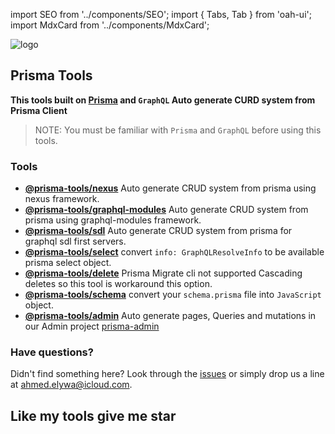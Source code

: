 import SEO from '../components/SEO';
import { Tabs, Tab } from 'oah-ui';
import MdxCard from '../components/MdxCard';

<SEO title="Home Page" />

<MdxCard>

<img src="/logo.png" alt="logo" />

## Prisma Tools

**This tools built on [Prisma](https://prisma.io) and `GraphQL` Auto generate CURD system from Prisma Client**

> NOTE: You must be familiar with `Prisma` and `GraphQL` before using this tools.

### Tools

- [**@prisma-tools/nexus**](/nexus/features) Auto generate CRUD system from prisma using nexus framework.
- [**@prisma-tools/graphql-modules**](/graphql-modules) Auto generate CRUD system from prisma using graphql-modules framework.
- [**@prisma-tools/sdl**](/sdl) Auto generate CRUD system from prisma for graphql sdl first servers.
- [**@prisma-tools/select**](/select) convert `info: GraphQLResolveInfo` to be available prisma select object.
- [**@prisma-tools/delete**](/delete) Prisma Migrate cli not supported Cascading deletes so this tool is workaround this option.
- [**@prisma-tools/schema**](/schema) convert your `schema.prisma` file into `JavaScript` object.
- [**@prisma-tools/admin**](/admin/features) Auto generate pages, Queries and mutations in our Admin project [prisma-admin](https://github.com/AhmedElywa/prisma-admin)

### Have questions?

Didn't find something here? Look through the [issues](https://github.com/AhmedElywa/prisma-tools/issues) or simply drop us a line at <ahmed.elywa@icloud.com>.

## Like my tools give me star

</MdxCard>

